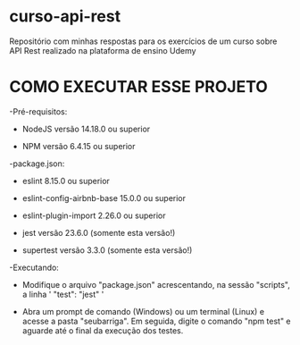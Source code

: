 # curso-api-rest
Repositório com minhas respostas para os exercícios de um curso sobre API Rest realizado na plataforma de ensino Udemy

# COMO EXECUTAR ESSE PROJETO

-Pré-requisitos:

* NodeJS versão 14.18.0 ou superior

* NPM versão 6.4.15 ou superior

-package.json:

* eslint 8.15.0 ou superior

* eslint-config-airbnb-base 15.0.0 ou superior

* eslint-plugin-import 2.26.0 ou superior

* jest versão 23.6.0 (somente esta versão!)

* supertest versão 3.3.0 (somente esta versão!)

-Executando:

* Modifique o arquivo "package.json" acrescentando, na sessão "scripts", a linha ' "test": "jest" '

* Abra um prompt de comando (Windows) ou um terminal (Linux) e acesse a pasta "seubarriga". Em seguida, 
digite o comando "npm test" e aguarde até o final da execução dos testes.
